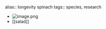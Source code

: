alias:: longevity spinach
tags:: species, research

- ![image.png](https://peach-geographical-bat-397.mypinata.cloud/ipfs/QmWVtp62nrJQW1AsgyNyP2Rno8qM6Daz8Qd7WQDtDzGFCT)
- [[salad]]